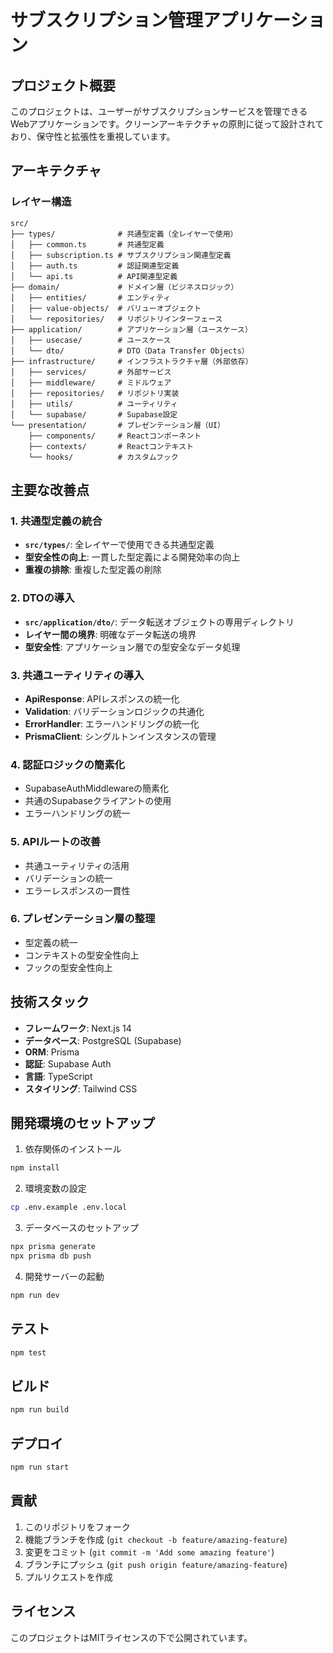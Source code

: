 # サブスクリプション管理アプリケーション

## プロジェクト概要

このプロジェクトは、ユーザーがサブスクリプションサービスを管理できるWebアプリケーションです。クリーンアーキテクチャの原則に従って設計されており、保守性と拡張性を重視しています。

## アーキテクチャ

### レイヤー構造

```
src/
├── types/              # 共通型定義（全レイヤーで使用）
│   ├── common.ts       # 共通型定義
│   ├── subscription.ts # サブスクリプション関連型定義
│   ├── auth.ts         # 認証関連型定義
│   └── api.ts          # API関連型定義
├── domain/             # ドメイン層（ビジネスロジック）
│   ├── entities/       # エンティティ
│   ├── value-objects/  # バリューオブジェクト
│   └── repositories/   # リポジトリインターフェース
├── application/        # アプリケーション層（ユースケース）
│   ├── usecase/        # ユースケース
│   └── dto/            # DTO（Data Transfer Objects）
├── infrastructure/     # インフラストラクチャ層（外部依存）
│   ├── services/       # 外部サービス
│   ├── middleware/     # ミドルウェア
│   ├── repositories/   # リポジトリ実装
│   ├── utils/          # ユーティリティ
│   └── supabase/       # Supabase設定
└── presentation/       # プレゼンテーション層（UI）
    ├── components/     # Reactコンポーネント
    ├── contexts/       # Reactコンテキスト
    └── hooks/          # カスタムフック
```

## 主要な改善点

### 1. 共通型定義の統合

- **`src/types/`**: 全レイヤーで使用できる共通型定義
- **型安全性の向上**: 一貫した型定義による開発効率の向上
- **重複の排除**: 重複した型定義の削除

### 2. DTOの導入

- **`src/application/dto/`**: データ転送オブジェクトの専用ディレクトリ
- **レイヤー間の境界**: 明確なデータ転送の境界
- **型安全性**: アプリケーション層での型安全なデータ処理

### 3. 共通ユーティリティの導入

- **ApiResponse**: APIレスポンスの統一化
- **Validation**: バリデーションロジックの共通化
- **ErrorHandler**: エラーハンドリングの統一化
- **PrismaClient**: シングルトンインスタンスの管理

### 4. 認証ロジックの簡素化

- SupabaseAuthMiddlewareの簡素化
- 共通のSupabaseクライアントの使用
- エラーハンドリングの統一

### 5. APIルートの改善

- 共通ユーティリティの活用
- バリデーションの統一
- エラーレスポンスの一貫性

### 6. プレゼンテーション層の整理

- 型定義の統一
- コンテキストの型安全性向上
- フックの型安全性向上

## 技術スタック

- **フレームワーク**: Next.js 14
- **データベース**: PostgreSQL (Supabase)
- **ORM**: Prisma
- **認証**: Supabase Auth
- **言語**: TypeScript
- **スタイリング**: Tailwind CSS

## 開発環境のセットアップ

1. 依存関係のインストール

```bash
npm install
```

2. 環境変数の設定

```bash
cp .env.example .env.local
```

3. データベースのセットアップ

```bash
npx prisma generate
npx prisma db push
```

4. 開発サーバーの起動

```bash
npm run dev
```

## テスト

```bash
npm test
```

## ビルド

```bash
npm run build
```

## デプロイ

```bash
npm run start
```

## 貢献

1. このリポジトリをフォーク
2. 機能ブランチを作成 (`git checkout -b feature/amazing-feature`)
3. 変更をコミット (`git commit -m 'Add some amazing feature'`)
4. ブランチにプッシュ (`git push origin feature/amazing-feature`)
5. プルリクエストを作成

## ライセンス

このプロジェクトはMITライセンスの下で公開されています。
